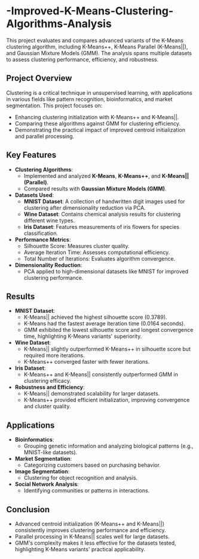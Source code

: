 # -Improved-K-Means-Clustering-Algorithms-Analysis
This project evaluates and compares advanced variants of the K-Means clustering algorithm, including K-Means++, K-Means Parallel (K-Means||), and Gaussian Mixture Models (GMM). The analysis spans multiple datasets to assess clustering performance, efficiency, and robustness.

## Project Overview
Clustering is a critical technique in unsupervised learning, with applications in various fields like pattern recognition, bioinformatics, and market segmentation. This project focuses on:
- Enhancing clustering initialization with K-Means++ and K-Means||.
- Comparing these algorithms against GMM for clustering efficiency.
- Demonstrating the practical impact of improved centroid initialization and parallel processing.

## Key Features
- **Clustering Algorithms**:
  - Implemented and analyzed **K-Means**, **K-Means++**, and **K-Means|| (Parallel)**.
  - Compared results with **Gaussian Mixture Models (GMM)**.
- **Datasets Used**:
  - **MNIST Dataset**: A collection of handwritten digit images used for clustering after dimensionality reduction via PCA.
  - **Wine Dataset**: Contains chemical analysis results for clustering different wine types.
  - **Iris Dataset**: Features measurements of iris flowers for species classification.
- **Performance Metrics**:
  - Silhouette Score: Measures cluster quality.
  - Average Iteration Time: Assesses computational efficiency.
  - Total Number of Iterations: Evaluates algorithm convergence.
- **Dimensionality Reduction**:
  - PCA applied to high-dimensional datasets like MNIST for improved clustering performance.

## Results
- **MNIST Dataset**:
  - K-Means|| achieved the highest silhouette score (0.3789).
  - K-Means had the fastest average iteration time (0.0164 seconds).
  - GMM exhibited the lowest silhouette score and longest convergence time, highlighting K-Means variants' superiority.
- **Wine Dataset**:
  - K-Means|| slightly outperformed K-Means++ in silhouette score but required more iterations.
  - K-Means++ converged faster with fewer iterations.
- **Iris Dataset**:
  - K-Means++ and K-Means|| consistently outperformed GMM in clustering efficacy.
- **Robustness and Efficiency**:
  - K-Means|| demonstrated scalability for larger datasets.
  - K-Means++ provided efficient initialization, improving convergence and cluster quality.


## Applications
- **Bioinformatics**:
  - Grouping genetic information and analyzing biological patterns (e.g., MNIST-like datasets).
- **Market Segmentation**:
  - Categorizing customers based on purchasing behavior.
- **Image Segmentation**:
  - Clustering for object recognition and analysis.
- **Social Network Analysis**:
  - Identifying communities or patterns in interactions.

## Conclusion
- Advanced centroid initialization (K-Means++ and K-Means||) consistently improves clustering performance and efficiency.
- Parallel processing in K-Means|| scales well for large datasets.
- GMM's complexity makes it less effective for the datasets tested, highlighting K-Means variants' practical applicability.
